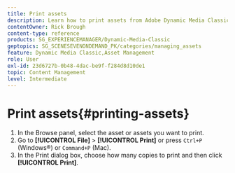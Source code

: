 ```yaml
---
title: Print assets
description: Learn how to print assets from Adobe Dynamic Media Classic.
contentOwner: Rick Brough
content-type: reference
products: SG_EXPERIENCEMANAGER/Dynamic-Media-Classic
geptopics: SG_SCENESEVENONDEMAND_PK/categories/managing_assets
feature: Dynamic Media Classic,Asset Management
role: User
exl-id: 23d6727b-0b48-4dac-be9f-f284d8d10de1
topic: Content Management
level: Intermediate
---
```

# Print assets{#printing-assets}

1. In the Browse panel, select the asset or assets you want to print.
1. Go to **[!UICONTROL File]** > **[!UICONTROL Print]** or press `Ctrl+P` (Windows&reg;) or `Command+P` (Mac).
1. In the Print dialog box, choose how many copies to print and then click **[!UICONTROL Print]**.
